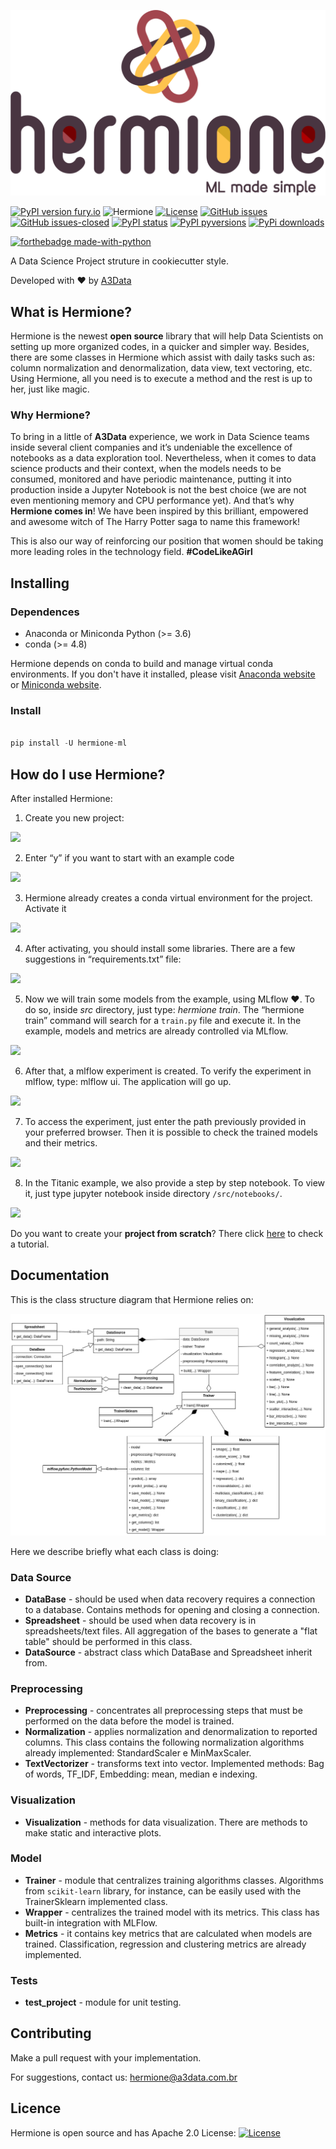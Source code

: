 ![hermione](images/vertical_logo.png)


[![PyPI version fury.io](https://badge.fury.io/py/hermione-ml.svg)](https://pypi.python.org/pypi/hermione-ml/)
![Hermione](https://github.com/A3Data/hermione/workflows/hermione/badge.svg)
[![License](https://img.shields.io/badge/License-Apache%202.0-blue.svg)](https://opensource.org/licenses/Apache-2.0)
[![GitHub issues](https://img.shields.io/github/issues/a3data/hermione.svg)](https://GitHub.com/a3data/hermione/issues/)
[![GitHub issues-closed](https://img.shields.io/github/issues-closed/a3data/hermione.svg)](https://GitHub.com/a3data/hermione/issues?q=is%3Aissue+is%3Aclosed)
[![PyPI status](https://img.shields.io/pypi/status/hermione-ml.svg)](https://pypi.python.org/pypi/hermione-ml/)
[![PyPI pyversions](https://img.shields.io/pypi/pyversions/hermione-ml.svg)](https://pypi.python.org/pypi/hermione-ml/)
[![PyPi downloads](https://pypip.in/d/hermione-ml/badge.png)](https://crate.io/packages/hermione-ml/)




[![forthebadge made-with-python](http://ForTheBadge.com/images/badges/made-with-python.svg)](https://www.python.org/)

A Data Science Project struture in cookiecutter style.

Developed with ❤️ by <a href="http://www.a3data.com.br/" target="_blank">A3Data</a>

  

## What is Hermione?

  

Hermione is the newest **open source** library that will help Data Scientists on setting up more organized codes, in a quicker and simpler way. Besides, there are some classes in Hermione which assist with daily tasks such as: column normalization and denormalization, data view, text vectoring, etc. Using Hermione, all you need is to execute a method and the rest is up to her, just like magic.

### Why Hermione?
To bring in a little of **A3Data** experience, we work in Data Science teams inside several client companies and it’s undeniable the excellence of notebooks as a data exploration tool. Nevertheless, when it comes to data science products and their context, when the models needs to be consumed, monitored and have periodic maintenance, putting it into production inside a Jupyter Notebook is not the best choice (we are not even mentioning memory and CPU performance yet). And that’s why **Hermione comes in**!
We have been inspired by this brilliant, empowered and awesome witch of The Harry Potter saga to name this framework!

This is also our way of reinforcing our position that women should be taking more leading roles in the technology field. **#CodeLikeAGirl**

## Installing


### Dependences

- Anaconda or Miniconda Python (>= 3.6)
- conda (>= 4.8)

Hermione depends on conda to build and manage virtual conda environments. If you don't have it installed, please visit 
<a href="https://www.anaconda.com/products/individual" target="_blank">Anaconda website</a> or 
<a href="https://docs.conda.io/en/latest/miniconda.html" target="_blank">Miniconda website</a>.
  

### Install

```python

pip install -U hermione-ml

```
## How do I use Hermione?
After installed Hermione:
1.  Create you new project:

 ![](https://cdn-images-1.medium.com/max/800/1*7Ju0Tq2DP1pE5bfGPguh2w.png)

2. Enter “y” if you want to start with an example code

![](https://cdn-images-1.medium.com/max/800/1*TJoFVA-Nio2O3XvxBN4MUQ.png)

3. Hermione already creates a conda virtual environment for the project. Activate it

![](https://cdn-images-1.medium.com/max/800/1*38yp-E_AUxM7lIw9PCo0rw.png)

4. After activating, you should install some libraries. There are a few suggestions in “requirements.txt” file:

![](https://cdn-images-1.medium.com/max/800/1*rpXdiYmPKHNbVoKFZIHrlQ.png)

5. Now we will train some models from the example, using MLflow ❤. To do so, inside *src* directory, just type: _hermione train_. The “hermione train” command will search for a `train.py` file and execute it. In the example, models and metrics are already controlled via MLflow.

![](https://cdn-images-1.medium.com/max/800/1*MmVcmAYspxWdzbd5r00W5g.png)

6. After that, a mlflow experiment is created. To verify the experiment in mlflow, type: mlflow ui. The application will go up.

![](https://cdn-images-1.medium.com/max/800/1*DReyAtL9eJ0fiwxaVo3Yfw.png)

7. To access the experiment, just enter the path previously provided in your preferred browser. Then it is possible to check the trained models and their metrics.

![](https://cdn-images-1.medium.com/max/800/1*c_rDEqERZR6r8JVI3TMTcQ.png)

8. In the Titanic example, we also provide a step by step notebook. To view it, just type jupyter notebook inside directory `/src/notebooks/`.

![](https://cdn-images-1.medium.com/max/800/1*U3ToR5jDjQJihT9EnxeDdg.png)

Do you want to create your **project from scratch**? There click [here](tutorial_base.md) to check a tutorial.


## Documentation
This is the class structure diagram that Hermione relies on:

![](images/class_diagram.png)

Here we describe briefly what each class is doing:

### Data Source
-   **DataBase** - should be used when data recovery requires a connection to a database. Contains methods for opening and closing a connection.
-   **Spreadsheet**  - should be used when data recovery is in spreadsheets/text files. All aggregation of the bases to generate a "flat table" should be performed in this class.
-   **DataSource**  - abstract class which DataBase and Spreadsheet inherit from.


### Preprocessing

-   **Preprocessing**  - concentrates all preprocessing steps that must be performed on the data before the model is trained.
-   **Normalization** - applies normalization and denormalization to reported columns. This class contains the following normalization algorithms already implemented: StandardScaler e MinMaxScaler.
-   **TextVectorizer**  - transforms text into vector. Implemented methods: Bag of words, TF_IDF, Embedding: mean, median e indexing.

### Visualization

-   **Visualization** - methods for data visualization. There are methods to make static and interactive plots.

### Model

-   **Trainer**  - module that centralizes training algorithms classes. Algorithms from `scikit-learn` library, for instance, can be easily used with the TrainerSklearn implemented class.
-   **Wrapper** - centralizes the trained model with its metrics. This class has built-in integration with MLFlow.
-   **Metrics** - it contains key metrics that are calculated when models are trained. Classification, regression and clustering metrics are already implemented.

### Tests
-   **test_project** - module for unit testing.
  

## Contributing

  Make a pull request with your implementation.

For suggestions, contact us: hermione@a3data.com.br

## Licence
Hermione is open source and has Apache 2.0 License: [![License](https://img.shields.io/badge/License-Apache%202.0-blue.svg)](https://opensource.org/licenses/Apache-2.0)